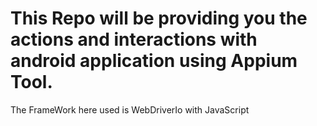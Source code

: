 # This Repo will be providing you the actions and interactions with android application using Appium Tool.
 The FrameWork here used is WebDriverIo with JavaScript
